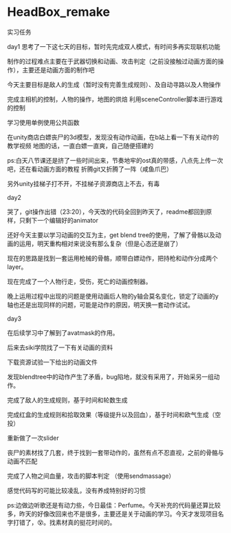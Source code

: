 # HeadBox_remake
实习任务



day1
思考了一下这七天的目标，暂时先完成双人模式，有时间多再实现联机功能

制作的过程难点主要在于武器切换和动画、攻击判定（之前没接触过动画方面的操作），主要还是动画方面的制作吧

今天主要目标是敌人的生成（暂时没有完善生成规则）、及自动寻路以及人物操作

完成主相机的控制，人物的操作，地图的烘焙
利用sceneController脚本进行游戏的控制

学习使用单例使用公共函数

在unity商店白嫖丧尸的3d模型，发现没有动作动画，在b站上看一下有关动作的教学视频
地图的话，一直白嫖一直爽，自己随便搭建的

ps:白天八节课还是挤了一些时间出来，节奏地牢的ost真的带感，八点先上传一次吧，还在看动画方面的教程 折腾git又折腾了一阵（咸鱼爪巴）

另外unity挂梯子打不开，不挂梯子资源商店上不去，有毒



day2

哭了，git操作出错（23:20），今天改的代码全回到昨天了，readme都回到原样，只剩下一个编辑好的animator

还好今天主要以学习动画的交互为主，get blend tree的使用，了解了骨骼以及动画的运用，明天重构相对来说没有那么复杂（但是心态还是崩了）

现在的思路是找到一套运用枪械的骨骼，顺带白嫖动作，把持枪和动作分成两个layer。

现在完成了一个人物行走，受伤，死亡的动画控制器。

晚上运用过程中出现的问题是使用动画后人物的y轴会莫名变化，锁定了动画的y轴也还是出现同样的问题，可能是动作的原因，明天换一套动作试试。



day3

在后续学习中了解到了avatmask的作用。

后来去siki学院找了一下有关动画的资料

下载资源试验一下给出的动画文件

发现blendtree中的动作产生了矛盾，bug陷地，就没有采用了，开始采另一组动作。

完成了敌人的生成规则，基于时间和轮数生成

完成红盒的生成规则和拾取效果（等级提升以及回血），基于时间和欧气生成（空投）

重新做了一次slider

丧尸的素材找了几套，终于找到一套带动作的，虽然有点不忍直视，之前的骨骼与动画不匹配

完成了人物之间血量，攻击的脚本判定 （使用sendmassage）

感觉代码写的可能比较凌乱，没有养成特别好的习惯

ps:边做边听歌还是有动力些，今日最佳：Perfume。今天补充的代码量还算比较多，昨天的好像改回来也不是很多，主要还是关于动画的学习。今天才发现项目名字打错了，😵。找素材真的挺花时间的。